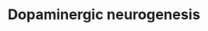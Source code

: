 ---
authors:
- Zans
- Khanspers
- MaintBot
- Samuel Sklar
- Egonw
- Evelo
- Mkutmon
- Eweitz
description: https://www.michaeljfox.org/foundation/grant-detail.php?grant_id=141
last-edited: 2021-05-23
organisms:
- Mus musculus
redirect_from:
- /index.php/Pathway:WP1498
- /instance/WP1498
schema-jsonld:
- '@context': https://schema.org/
  '@id': https://wikipathways.github.io/pathways/WP1498.html
  '@type': Dataset
  creator:
    '@type': Organization
    name: WikiPathways
  description: https://www.michaeljfox.org/foundation/grant-detail.php?grant_id=141
  keywords:
  - Gbx2
  - Mash1
  - TGFbeta1
  - Lmx1b
  - Retinoic acid
  - Fgf8
  - Gli1
  - Nkx6.1
  - Nurr1
  - Aadc
  - p57Kip2
  - Foxa2
  - Shh
  - Nkx2.2
  - Gli2
  - Wnt1
  - En1
  - Sox2
  - Th
  - Pitx3
  - ngn2
  - Stat3
  - Vmat2
  - Neurod1
  - Lmx1a
  - Otx2
  - En2
  - Dat1
  - Ahd2
  - c-Ret
  - Msx1
  license: CC0
  name: Dopaminergic neurogenesis
seo: CreativeWork
title: Dopaminergic neurogenesis
wpid: WP1498
---